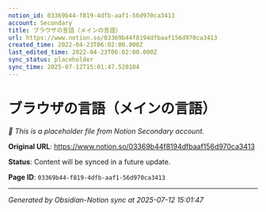 ```yaml
---
notion_id: 03369b44-f819-4dfb-aaf1-56d970ca3413
account: Secondary
title: ブラウザの言語（メインの言語）
url: https://www.notion.so/03369b44f8194dfbaaf156d970ca3413
created_time: 2022-04-23T06:02:00.000Z
last_edited_time: 2022-04-23T06:02:00.000Z
sync_status: placeholder
sync_time: 2025-07-12T15:01:47.520104
---
```


# ブラウザの言語（メインの言語）

*🔄 This is a placeholder file from Notion Secondary account.*

**Original URL**: https://www.notion.so/03369b44f8194dfbaaf156d970ca3413

**Status**: Content will be synced in a future update.

**Page ID**: `03369b44-f819-4dfb-aaf1-56d970ca3413`

---

*Generated by Obsidian-Notion sync at 2025-07-12 15:01:47*
